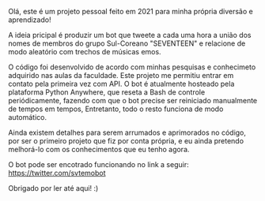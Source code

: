 Olá, este é um projeto pessoal feito em 2021 para minha própria diversão e aprendizado!

A ideia pricipal é produzir um bot que tweete a cada uma hora a união dos nomes de membros do grupo Sul-Coreano "SEVENTEEN" e relacione de modo aleatório com trechos de músicas emos. 

O código foi desenvolvido de acordo com minhas pesquisas e conhecimeto adquirido nas aulas da faculdade.
Este projeto me permitiu entrar em contato pela primeira vez com API.
O bot é atualmente hosteado pela plataforma Python Anywhere, que reseta a Bash de controle periódicamente, fazendo com que o bot precise ser reiniciado manualmente de tempos em tempos,
Entretanto, todo o resto funciona de modo automático.

Ainda existem detalhes para serem arrumados e aprimorados no código, por ser o primeiro projeto que fiz por conta própria, e eu ainda pretendo melhorá-lo com os conhecimentos que eu tenho agora.

O bot pode ser encotrado funcionando no link a seguir: https://twitter.com/svtemobot

Obrigado por ler até aqui! :)

